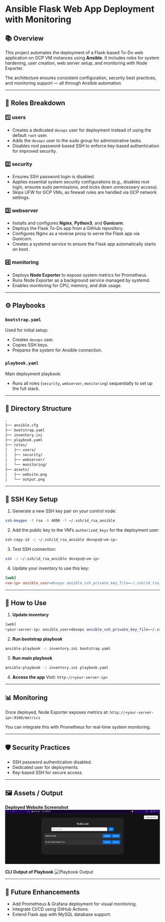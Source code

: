 


# Ansible Flask Web App Deployment with Monitoring

## 📚 Overview

This project automates the deployment of a Flask-based To-Do web application on GCP VM instances using **Ansible**.
It includes roles for system hardening, user creation, web server setup, and monitoring with Node Exporter.

The architecture ensures consistent configuration, security best practices, and monitoring support — all through Ansible automation.

---

## 🧩 Roles Breakdown

### 1️⃣ users

* Creates a dedicated `devops` user for deployment instead of using the default `root` user.
* Adds the `devops` user to the sudo group for administrative tasks.
* Disables root password-based SSH to enforce key-based authentication for improved security.

### 2️⃣ security

* Ensures SSH password login is disabled.
* Applies essential system security configurations (e.g., disables root login, ensures sudo permissions, and locks down unnecessary access).
* Skips UFW for GCP VMs, as firewall rules are handled via GCP network settings.

### 3️⃣ webserver

* Installs and configures **Nginx**, **Python3**, and **Gunicorn**.
* Deploys the Flask To-Do app from a GitHub repository.
* Configures Nginx as a reverse proxy to serve the Flask app via Gunicorn.
* Creates a systemd service to ensure the Flask app automatically starts on boot.

### 4️⃣ monitoring

* Deploys **Node Exporter** to expose system metrics for Prometheus.
* Runs Node Exporter as a background service managed by systemd.
* Enables monitoring for CPU, memory, and disk usage.

---

## ⚙️ Playbooks

### `bootstrap.yaml`

Used for initial setup:

* Creates `devops` user.
* Copies SSH keys.
* Prepares the system for Ansible connection.

### `playbook.yaml`

Main deployment playbook:

* Runs all roles (`security`, `webserver`, `monitoring`) sequentially to set up the full stack.

---

## 🧱 Directory Structure

```
.
├── ansible.cfg
├── bootstrap.yaml
├── inventory.ini
├── playbook.yaml
├── roles/
│   ├── users/
│   ├── security/
│   ├── webserver/
│   └── monitoring/
├── assets/
│   ├── website.png
│   └── output.png
```

---

## 🔑 SSH Key Setup

1. Generate a new SSH key pair on your control node:

```bash
ssh-keygen -t rsa -b 4096 -f ~/.ssh/id_rsa_ansible
```

2. Add the public key to the VM’s `authorized_keys` for the deployment user:

```bash
ssh-copy-id -i ~/.ssh/id_rsa_ansible devops@<vm-ip>
```

3. Test SSH connection:

```bash
ssh -i ~/.ssh/id_rsa_ansible devops@<vm-ip>
```

4. Update your inventory to use this key:

```ini
[web]
<vm-ip> ansible_user=devops ansible_ssh_private_key_file=~/.ssh/id_rsa_ansible
```

---

## 🚀 How to Use

1. **Update inventory**

```bash
[web]
<your-server-ip> ansible_user=devops ansible_ssh_private_key_file=~/.ssh/id_rsa_ansible
```

2. **Run bootstrap playbook**

```bash
ansible-playbook -i inventory.ini bootstrap.yaml
```

3. **Run main playbook**

```bash
ansible-playbook -i inventory.ini playbook.yaml
```

4. **Access the app**
   Visit: `http://<your-server-ip>`

---

## 📊 Monitoring

Once deployed, Node Exporter exposes metrics at:
`http://<your-server-ip>:9100/metrics`

You can integrate this with Prometheus for real-time system monitoring.

---

## 🛡️ Security Practices

* SSH password authentication disabled.
* Dedicated user for deployments.
* Key-based SSH for secure access.

---

## 🖼️ Assets / Output

**Deployed Website Screenshot**
![Website](assets/website.png)

**CLI Output of Playbook**
![Playbook Output](assets/output.png)

---

## 🧠 Future Enhancements

* Add Prometheus & Grafana deployment for visual monitoring.
* Integrate CI/CD using GitHub Actions.
* Extend Flask app with MySQL database support.
